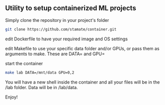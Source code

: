 ## Utility to setup containerized ML projects

Simply clone the repository in your project's folder

```bash
git clone https://github.com/stamate/container.git
```

edit Dockerfile to have your required image and OS settings

edit Makefile to use your specific data folder and/or GPUs, or pass them as arguments to make. These are DATA= and GPU=

start the container

```bash
make lab DATA=/mnt/data GPU=0,2
```

You will have a new shell inside the container and all your files will be in the /lab folder. Data will be in /lab/data.

Enjoy!
